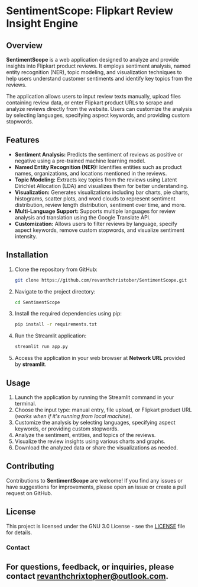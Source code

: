 # **SentimentScope**: Flipkart Review Insight Engine

## Overview
**SentimentScope** is a web application designed to analyze and provide insights into Flipkart product reviews. It employs sentiment analysis, named entity recognition (NER), topic modeling, and visualization techniques to help users understand customer sentiments and identify key topics from the reviews.

The application allows users to input review texts manually, upload files containing review data, or enter Flipkart product URLs to scrape and analyze reviews directly from the website. Users can customize the analysis by selecting languages, specifying aspect keywords, and providing custom stopwords.

## Features
- **Sentiment Analysis:** Predicts the sentiment of reviews as positive or negative using a pre-trained machine learning model.
- **Named Entity Recognition (NER):** Identifies entities such as product names, organizations, and locations mentioned in the reviews.
- **Topic Modeling:** Extracts key topics from the reviews using Latent Dirichlet Allocation (LDA) and visualizes them for better understanding.
- **Visualization:** Generates visualizations including bar charts, pie charts, histograms, scatter plots, and word clouds to represent sentiment distribution, review length distribution, sentiment over time, and more.
- **Multi-Language Support:** Supports multiple languages for review analysis and translation using the Google Translate API.
- **Customization:** Allows users to filter reviews by language, specify aspect keywords, remove custom stopwords, and visualize sentiment intensity.

## Installation
1. Clone the repository from GitHub:
    ```bash
    git clone https://github.com/revanthchristober/SentimentScope.git
    ```

2. Navigate to the project directory:
    ```bash
    cd SentimentScope
    ```

3. Install the required dependencies using pip:
    ```bash
    pip install -r requirements.txt
    ```

4. Run the Streamlit application:
    ```bash
    streamlit run app.py
    ```

5. Access the application in your web browser at **Network URL** provided by **streamlit**.

## Usage
1. Launch the application by running the Streamlit command in your terminal.
2. Choose the input type: manual entry, file upload, or Flipkart product URL (*works when if it's running from local machine*).
3. Customize the analysis by selecting languages, specifying aspect keywords, or providing custom stopwords.
4. Analyze the sentiment, entities, and topics of the reviews.
5. Visualize the review insights using various charts and graphs.
6. Download the analyzed data or share the visualizations as needed.

## Contributing
Contributions to **SentimentScope** are welcome! If you find any issues or have suggestions for improvements, please open an issue or create a pull request on GitHub.

## License
This project is licensed under the GNU 3.0 License - see the [LICENSE](LICENSE) file for details.

### Contact
For questions, feedback, or inquiries, please contact [revanthchrixtopher@outlook.com](mailto:revanthchrixtopher@outlook.com).
---
